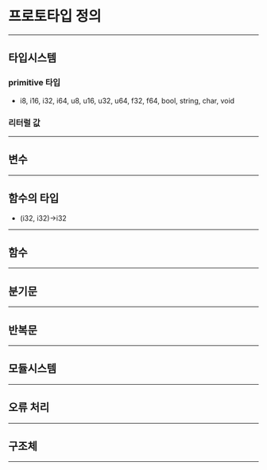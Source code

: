 # 프로토타입 정의

---

## 타입시스템

### primitive 타입

- i8, i16, i32, i64, u8, u16, u32, u64, f32, f64, bool, string, char, void

### 리터럴 값

---

## 변수

---

## 함수의 타입

- (i32, i32)->i32

---

## 함수

---

## 분기문

---

## 반복문

---

## 모듈시스템

---

## 오류 처리

---

## 구조체

---
